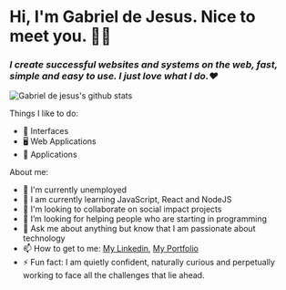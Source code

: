 # Hi, I'm Gabriel de Jesus. Nice to meet you. 👋🏾

### *I create successful websites and systems on the web, fast, simple and easy to use. I just love what I do.❤️*

![Gabriel de jesus's github stats](https://github-readme-stats.anuraghazra1.vercel.app/api?username=devgabrieldejesus&show_icons=true&hide_border=true)

Things I like to do:
- 🎨 Interfaces
- 🖥 Web Applications
- 📱 Applications

About me:
- 🔭 I'm currently unemployed
- 🌱 I am currently learning JavaScript, React and NodeJS
- 👯 I'm looking to collaborate on social impact projects
- 🤔 I’m looking for helping people who are starting in programming
- 💬 Ask me about anything but know that I am passionate about technology
- 📫 How to get to me: [My Linkedin](https://www.linkedin.com/in/gabrieldejesuss), [My Portfolio](https://www.gabrieldesenvolvedor.com)
- ⚡ Fun fact: I am quietly confident, naturally curious and perpetually working to face all the challenges that lie ahead.
